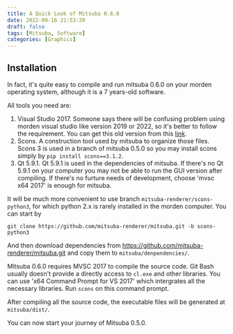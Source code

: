 ```yaml
---
title: A Quick Look of Mitsuba 0.6.0
date: 2022-09-16 21:53:29
draft: false
tags: [Mitsuba, Software]
categories: [Graphics]
---
```


## Installation
In fact, it's quite easy to compile and run mitsuba 0.6.0 on your morden operating system, although it is a 7 years-old software.

All tools you need are:
1. Visual Studio 2017. Someone says there will be confusing problem using morden visual studio like version 2019 or 2022, so it's better to follow the requirement. You can get this old version from this [link](https://visualstudio.microsoft.com/thank-you-downloading-visual-studio/?sku=Community&rel=17).
2. Scons. A construction tool used by mitsuba to organize those files. Scons 3 is used in a branch of mitsuba 0.5.0 so you may install scons simply by `pip install scons==3.1.2`.
3. Qt 5.9.1. Qt 5.9.1 is used in the dependencies of mitsuba. If there's no Qt 5.9.1 on your computer you may not be able to run the GUI version after compiling. If there's no furture needs of development, choose 'mvsc x64 2017' is enough for mitsuba.


It will be much more convenient to use branch `mitsuba-renderer/scons-python3`, for which python 2.x is rarely installed in the morden computer.
You can start by
```shell
git clone https://github.com/mitsuba-renderer/mitsuba.git -b scons-python3
```

And then download dependencies from https://github.com/mitsuba-renderer/mitsuba.git and copy them to `mitsuba/denpendencies/`.

Mitsuba 0.6.0 requires MVSC 2017 to compile the source code. Git Bash usually doesn't provide a directly access to `cl.exe` and other libraries. You can use 'x64 Command Prompt for VS 2017' which intergrates all the necessary libraries. Run `scons` on this command prompt.

After compiling all the source code, the executable files will be generated at `mitsuba/dist/`.

You can now start your journey of Mitsuba 0.5.0.
